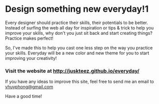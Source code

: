 # Design something new everyday!1
Every designer should practice their skills, their potentials to be better. Instead of surfing the web all day for inspiration or tips &amp; trick to help you improve your skills, why don't you just sit back and start creating things? Practice makes perfect!

So, I've made this to help you cast one less step on the way you practice your skills. Everyday will be a new color and new theme for you to start improving your creativity!

### Visit the website at http://juskteez.github.io/everyday/

If you have any ideas to improve this site, feel free to send me an email to vhuyphong@gmail.com

Have a good time!
